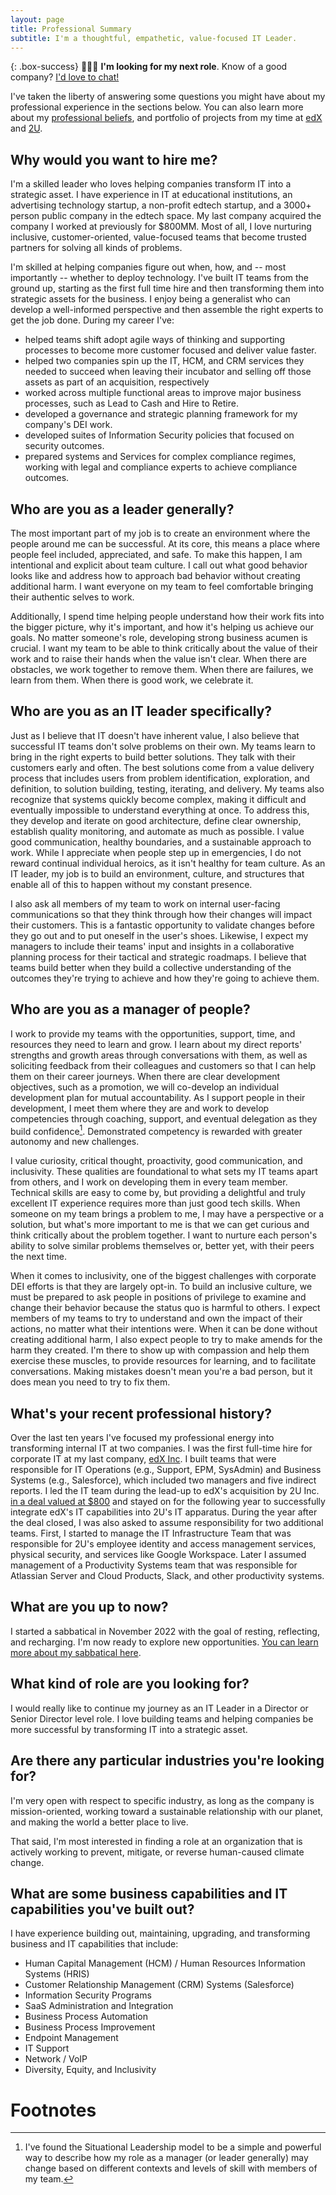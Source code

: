 ```yaml
---
layout: page
title: Professional Summary
subtitle: I'm a thoughtful, empathetic, value-focused IT Leader.
---
```


{: .box-success}
👨🏼‍💻 **I'm looking for my next role**. Know of a good company? [I'd love to chat!](https://www.linkedin.com/in/weskmason)

I've taken the liberty of answering some questions you might have about my professional experience in the sections below. You can also learn more about my [professional beliefs](/professional-beliefs), and portfolio of projects from my time at [edX](/portfolio-edx) and [2U](/portfolio-2u).

## Why would you want to hire me?
I'm a skilled leader who loves helping companies transform IT into a strategic asset. I have experience in IT at educational institutions, an advertising technology startup, a non-profit edtech startup, and a 3000+ person public company in the edtech space. My last company acquired the company I worked at previously for $800MM. Most of all, I love nurturing inclusive, customer-oriented, value-focused teams that become trusted partners for solving all kinds of problems.

I'm skilled at helping companies figure out when, how, and -- most importantly -- whether to deploy technology. I've built IT teams from the ground up, starting as the first full time hire and then transforming them into strategic assets for the business. I enjoy being a generalist who can develop a well-informed perspective and then assemble the right experts to get the job done. During my career I've:
* helped teams shift adopt agile ways of thinking and supporting processes to become more customer focused and deliver value faster.
* helped two companies spin up the IT, HCM, and CRM services they needed to succeed when leaving their incubator and selling off those assets as part of an acquisition, respectively
* worked across multiple functional areas to improve major business processes, such as Lead to Cash and Hire to Retire.
* developed a governance and strategic planning framework for my company's DEI work.
* developed suites of Information Security policies that focused on security outcomes.
* prepared systems and Services for complex compliance regimes, working with legal and compliance experts to achieve compliance outcomes.


## Who are you as a leader generally?
The most important part of my job is to create an environment where the people around me can be successful. At its core, this means a place where people feel included, appreciated, and safe. To make this happen, I am intentional and explicit about team culture. I call out what good behavior looks like and address how to approach bad behavior without creating additional harm. I want everyone on my team to feel comfortable bringing their authentic selves to work.

Additionally, I spend time helping people understand how their work fits into the bigger picture, why it's important, and how it's helping us achieve our goals. No matter someone's role, developing strong business acumen is crucial. I want my team to be able to think critically about the value of their work and to raise their hands when the value isn't clear. When there are obstacles, we work together to remove them. When there are failures, we learn from them. When there is good work, we celebrate it.

## Who are you as an IT leader specifically?

Just as I believe that IT doesn't have inherent value, I also believe that successful IT teams don't solve problems on their own. My teams learn to bring in the right experts to build better solutions. They talk with their customers early and often. The best solutions come from a value delivery process that includes users from problem identification, exploration, and definition, to solution building, testing, iterating, and delivery. My teams also recognize that systems quickly become complex, making it difficult and eventually impossible to understand everything at once. To address this, they develop and iterate on good architecture, define clear ownership, establish quality monitoring, and automate as much as possible. I value good communication, healthy boundaries, and a sustainable approach to work. While I appreciate when people step up in emergencies, I do not reward continual individual heroics, as it isn't healthy for team culture. As an IT leader, my job is to build an environment, culture, and structures that enable all of this to happen without my constant presence. 

I also ask all members of my team to work on internal user-facing communications so that they think through how their changes will impact their customers. This is a fantastic opportunity to validate changes before they go out and to put oneself in the user's shoes. Likewise, I expect my managers to include their teams' input and insights in a collaborative planning process for their tactical and strategic roadmaps. I believe that teams build better when they build a collective understanding of the outcomes they're trying to achieve and how they're going to achieve them.

## Who are you as a manager of people?
I work to provide my teams with the opportunities, support, time, and resources they need to learn and grow. I learn about my direct reports' strengths and growth areas through conversations with them, as well as soliciting feedback from their colleagues and customers so that I can help them on their career journeys. When there are clear development objectives, such as a promotion, we will co-develop an individual development plan for mutual accountability. As I support people in their development, I meet them where they are and work to develop competencies through coaching, support, and eventual delegation as they build confidence[^1]. Demonstrated competency is rewarded with greater autonomy and new challenges.

I value curiosity, critical thought, proactivity, good communication, and inclusivity. These qualities are foundational to what sets my IT teams apart from others, and I work on developing them in every team member. Technical skills are easy to come by, but providing a delightful and truly excellent IT experience requires more than just good tech skills. When someone on my team brings a problem to me, I may have a perspective or a solution, but what's more important to me is that we can get curious and think critically about the problem together. I want to nurture each person's ability to solve similar problems themselves or, better yet, with their peers the next time.

When it comes to inclusivity, one of the biggest challenges with corporate DEI efforts is that they are largely opt-in. To build an inclusive culture, we must be prepared to ask people in positions of privilege to examine and change their behavior because the status quo is harmful to others. I expect members of my teams to try to understand and own the impact of their actions, no matter what their intentions were. When it can be done without creating additional harm, I also expect people to try to make amends for the harm they created. I'm there to show up with compassion and help them exercise these muscles, to provide resources for learning, and to facilitate conversations. Making mistakes doesn't mean you're a bad person, but it does mean you need to try to fix them.

## What's your recent professional history?
Over the last ten years I've focused my professional energy into transforming internal IT at two companies. I was the first full-time hire for corporate IT at my last company, [edX Inc](https://www.edx.org). I built teams that were responsible for IT Operations (e.g., Support, EPM, SysAdmin) and Business Systems (e.g., Salesforce), which included two managers and five indirect reports. I led the IT team during the lead-up to edX's acquisition by 2U Inc. [in a deal valued at $800](https://techcrunch.com/2021/06/29/2u-set-to-acquire-non-profit-edx-for-deal-north-of-600m) and stayed on for the following year to successfully integrate edX's IT capabilities into 2U's IT apparatus. During the year after the deal closed, I was also asked to assume responsibility for two additional teams. First, I started to manage the IT Infrastructure Team that was responsible for 2U's employee identity and access management services, physical security, and services like Google Workspace. Later I assumed management of a Productivity Systems team that was responsible for Atlassian Server and Cloud Products, Slack, and other productivity systems.

## What are you up to now?
I started a sabbatical in November 2022 with the goal of resting, reflecting, and recharging. I'm now ready to explore new opportunities. [You can learn more about my sabbatical here](/sabbatical).

## What kind of role are you looking for?
I would really like to continue my journey as an IT Leader in a Director or Senior Director level role. I love building teams and helping companies be more successful by transforming IT into a strategic asset.

## Are there any particular industries you're looking for?
I'm very open with respect to specific industry, as long as the company is mission-oriented, working toward a sustainable relationship with our planet, and making the world a better place to live.

That said, I'm most interested in finding a role at an organization that is actively working to prevent, mitigate, or reverse human-caused climate change.

## What are some business capabilities and IT capabilities you've built out?
I have experience building out, maintaining, upgrading, and transforming business and IT capabilities that include:
* Human Capital Management (HCM) / Human Resources Information Systems (HRIS)
* Customer Relationship Management (CRM) Systems (Salesforce)
* Information Security Programs
* SaaS Administration and Integration
* Business Process Automation
* Business Process Improvement
* Endpoint Management
* IT Support
* Network / VoIP
* Diversity, Equity, and Inclusivity

# Footnotes
[^1]: I've found the Situational Leadership model to be a simple and powerful way to describe how my role as a manager (or leader generally) may change based on different contexts and levels of skill with members of my team.